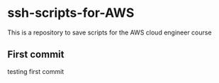 # ssh-scripts-for-AWS
This is a repository to save scripts for the AWS cloud engineer course
 ## First commit
testing first commit 
